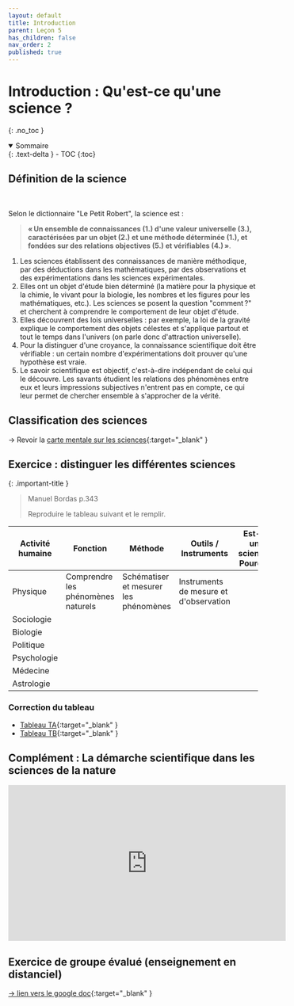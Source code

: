 ```yaml
---
layout: default
title: Introduction
parent: Leçon 5
has_children: false
nav_order: 2
published: true
---
```

# Introduction : Qu'est-ce qu'une science ?
{: .no_toc }

<details open markdown="block">
  <summary>
    Sommaire
  </summary>
  {: .text-delta }
- TOC
{:toc}
</details>

## Définition de la science

<br>

Selon le dictionnaire "Le Petit Robert", la science est :

> **« Un ensemble de connaissances (1.) d'une valeur universelle (3.), caractérisées par un objet (2.) et une méthode déterminée (1.), et fondées sur des relations objectives (5.) et vérifiables (4.) »**.

1. Les sciences établissent des connaissances de manière méthodique, par des déductions dans les mathématiques, par des observations et des expérimentations dans les sciences expérimentales.
2. Elles ont un objet d'étude bien déterminé (la matière pour la physique et la chimie, le vivant pour la biologie, les nombres et les figures pour les mathématiques, etc.). Les sciences se posent la question "comment ?" et cherchent à comprendre le comportement de leur objet d'étude.
3. Elles découvrent des lois universelles : par exemple, la loi de la gravité explique le comportement des objets célestes et s'applique partout et tout le temps dans l'univers (on parle donc d'attraction universelle).
4. Pour la distinguer d'une croyance, la connaissance scientifique doit être vérifiable : un certain nombre d'expérimentations doit prouver qu'une hypothèse est vraie. 
5. Le savoir scientifique est objectif, c'est-à-dire indépendant de celui qui le découvre. Les savants étudient les relations des phénomènes entre eux et leurs impressions subjectives n'entrent pas en compte, ce qui leur permet de chercher ensemble à s'approcher de la vérité.


## Classification des sciences

→ Revoir la [carte mentale sur les sciences](https://rollauda.github.io/schemas/cartes/sciences.html){:target="_blank" }

## Exercice : distinguer les différentes sciences

{: .important-title }
> Manuel Bordas p.343 
>
> Reproduire le tableau suivant et le remplir.

| Activité humaine | Fonction                           | Méthode                               | Outils / Instruments                   | Est-ce une science ? Pourquoi |
| ---------------- | ---------------------------------- | ------------------------------------- | -------------------------------------- | ----------------------------- |
| Physique         | Comprendre les phénomènes naturels | Schématiser et mesurer les phénomènes | Instruments de mesure et d'observation |                               |
| Sociologie       |                                    |                                       |                                        |                               |
| Biologie         |                                    |                                       |                                        |                               |
| Politique        |                                    |                                       |                                        |                               |
| Psychologie      |                                    |                                       |                                        |                               |
| Médecine         |                                    |                                       |                                        |                               |
| Astrologie       |                                    |                                       |                                        |      

### Correction du tableau

- [Tableau TA](https://docs.google.com/document/d/1LutIeVSOh-QeSoSNJLk6MnlVod2QCvYTaApsQK_i5Y4/edit?usp=sharing){:target="_blank" }
- [Tableau TB](https://docs.google.com/document/d/18SafCL6WTz3bCN5hzMKoVoiFXr1KRg5_qysTZCZ__9A/edit?usp=sharing){:target="_blank" }

## Complément : La démarche scientifique dans les sciences de la nature

<iframe width="560" height="315" src="https://www.youtube.com/embed/59wYmEoccF8?si=7josSabKPPRgFwzY" title="YouTube video player" frameborder="0" allow="accelerometer; autoplay; clipboard-write; encrypted-media; gyroscope; picture-in-picture; web-share" allowfullscreen></iframe>

## Exercice de groupe évalué (enseignement en distanciel)
[-> lien vers le google doc](https://docs.google.com/document/d/1j18xNws06Czlvfe067QAKb0aPJ4W6wmOPQUNCruWje8/edit?usp=sharing){:target="_blank" } 